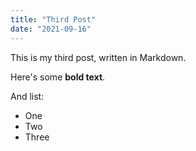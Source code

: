 ```yaml
---
title: "Third Post"
date: "2021-09-16"
---
```


This is my third post, written in Markdown.

Here's some **bold text**.

And list:

- One
- Two
- Three
